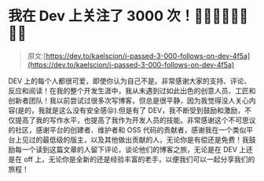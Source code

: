 # 我在 Dev 上关注了 3000 次！🎉🙌🎊🙌🏿🎆🙌🏾

> 原文:[https://dev.to/kaelscion/i-passed-3-000-follows-on-dev-4f5a](https://dev.to/kaelscion/i-passed-3-000-follows-on-dev-4f5a)

DEV 上的每个人都很可爱，即使你认为自己不是。非常感谢大家的支持、评论、反应和阅读！在我的整个开发生涯中，我从未遇到过如此出色的创意人员、工匠和创新者团队！我以前尝试过很多次写博客，但总是很平静，因为我觉得没人关心内容(是的，我就是这么没有安全感😝).但是有了 DEV，我不断受到鼓励和激励，不仅提高了我的写作水平，也提高了我作为开发人员的技能。非常感谢这个不可思议的社区，感谢平台的创建者、维护者和 OSS 代码的贡献者，感谢我在一个类似平台上见过的最低级的版主，以及其他做出贡献的人，无论你是有偿还是免费！我鼓励每一个读到这篇文章的人留下评论，谈论他们的博客之旅，无论是在 DEV 上还是在 off 上，无论你是全新的还是经验丰富的老手，以便我们可以一起分享我们的旅程！